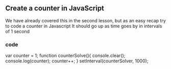 ## Create a counter in JavaScript

We have already covered this in the second lesson, but as an easy recap try to code a counter in Javascript
It should go up as time goes by in intervals of 1 second

### code

var counter = 1;
function counterSolve(){
    console.clear();
    console.log(counter);
    counter++;
}
setInterval(counterSolver, 1000);